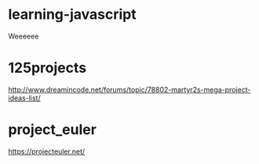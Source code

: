 # learning-javascript

Weeeeee


# 125projects

http://www.dreamincode.net/forums/topic/78802-martyr2s-mega-project-ideas-list/


# project_euler

https://projecteuler.net/
